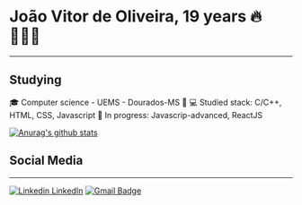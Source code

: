 

<!--
**joaovitorJS/joaovitorJS** is a ✨ _special_ ✨ repository because its `README.md` (this file) appears on your GitHub profile.

Here are some ideas to get you started:

- 🔭 I’m currently working on ...
- 🌱 I’m currently learning ...
- 👯 I’m looking to collaborate on ...
- 🤔 I’m looking for help with ...
- 💬 Ask me about ...
- 📫 How to reach me: ...
- 😄 Pronouns: ...
- ⚡ Fun fact: ...
-->

# João Vitor de Oliveira, 19 years :fire: 👨🏻‍💻
____________________________________________________________________________________________________________________________________________________________________

## Studying
 🎓 Computer science - UEMS - Dourados-MS :round_pushpin:
 💻 Studied stack: C/C++, HTML, CSS, Javascript
 🎯 In progress: Javascrip-advanced, ReactJS

[![Anurag's github stats](https://github-readme-stats.vercel.app/api?username=Naereen&theme=blue-green)](https://github.com/anuraghazra/github-readme-stats)

## Social Media
____________________________________________________________________________________________________________________________________________________________________
[![Linkedin](https://i.stack.imgur.com/gVE0j.png) LinkedIn](https://www.linkedin.com/in/jo%C3%A3o-vitor-oliveira-85a886174/)&nbsp;[![Gmail Badge](https://img.shields.io/badge/-tgmarinho@gmail.com-c14438?style=flat-square&logo=Gmail&logoColor=white&link=mailto:tgmarinho@gmail.com)](mailto:tgmarinho@gmail.com)
